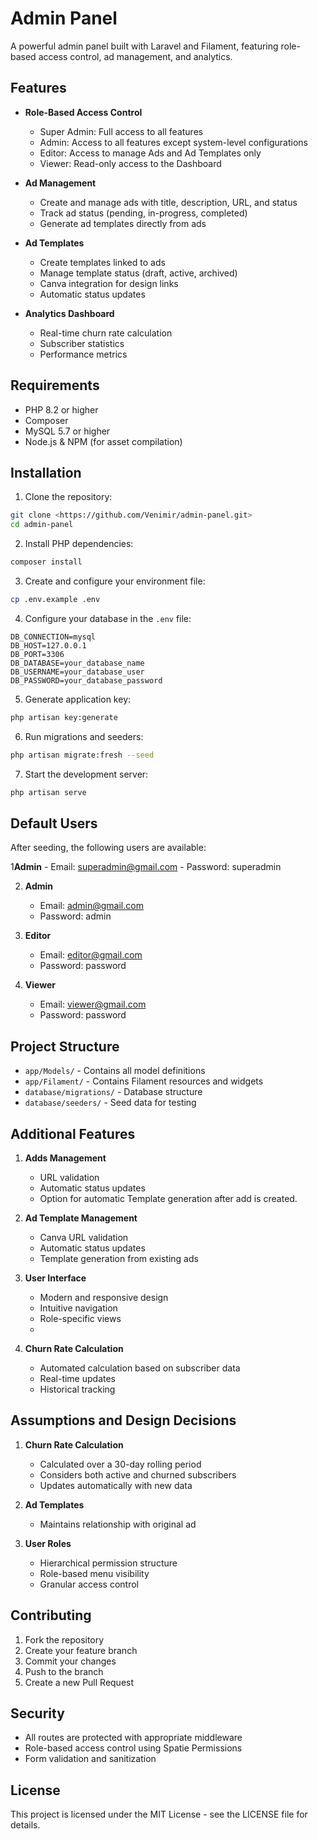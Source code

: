 # Admin Panel

A powerful admin panel built with Laravel and Filament, featuring role-based access control, ad management, and analytics.

## Features

- **Role-Based Access Control**
  - Super Admin: Full access to all features
  - Admin: Access to all features except system-level configurations
  - Editor: Access to manage Ads and Ad Templates only
  - Viewer: Read-only access to the Dashboard

- **Ad Management**
  - Create and manage ads with title, description, URL, and status
  - Track ad status (pending, in-progress, completed)
  - Generate ad templates directly from ads

- **Ad Templates**
  - Create templates linked to ads
  - Manage template status (draft, active, archived)
  - Canva integration for design links
  - Automatic status updates

- **Analytics Dashboard**
  - Real-time churn rate calculation
  - Subscriber statistics
  - Performance metrics

## Requirements

- PHP 8.2 or higher
- Composer
- MySQL 5.7 or higher
- Node.js & NPM (for asset compilation)

## Installation

1. Clone the repository:
```bash
git clone <https://github.com/Venimir/admin-panel.git>
cd admin-panel
```

2. Install PHP dependencies:
```bash
composer install
```

3. Create and configure your environment file:
```bash
cp .env.example .env
```

4. Configure your database in the `.env` file:
```
DB_CONNECTION=mysql
DB_HOST=127.0.0.1
DB_PORT=3306
DB_DATABASE=your_database_name
DB_USERNAME=your_database_user
DB_PASSWORD=your_database_password
```

5. Generate application key:
```bash
php artisan key:generate
```

6. Run migrations and seeders:
```bash
php artisan migrate:fresh --seed
```

7. Start the development server:
```bash
php artisan serve
```

## Default Users

After seeding, the following users are available:

1**Admin**
    - Email: superadmin@gmail.com
    - Password: superadmin

2. **Admin**
    - Email: admin@gmail.com
    - Password: admin

3. **Editor**
    - Email: editor@gmail.com
    - Password: password

4. **Viewer**
    - Email: viewer@gmail.com
    - Password: password


## Project Structure

- `app/Models/` - Contains all model definitions
- `app/Filament/` - Contains Filament resources and widgets
- `database/migrations/` - Database structure
- `database/seeders/` - Seed data for testing

## Additional Features

1. **Adds Management**
    - URL validation
    - Automatic status updates
    - Option for automatic Template generation after add is created.

2. **Ad Template Management**
   - Canva URL validation
   - Automatic status updates
   - Template generation from existing ads

3. **User Interface**
   - Modern and responsive design
   - Intuitive navigation
   - Role-specific views
   - 
4. **Churn Rate Calculation**
   - Automated calculation based on subscriber data
   - Real-time updates
   - Historical tracking

## Assumptions and Design Decisions

1. **Churn Rate Calculation**
   - Calculated over a 30-day rolling period
   - Considers both active and churned subscribers
   - Updates automatically with new data

2. **Ad Templates**
   - Maintains relationship with original ad

3. **User Roles**
   - Hierarchical permission structure
   - Role-based menu visibility
   - Granular access control

## Contributing

1. Fork the repository
2. Create your feature branch
3. Commit your changes
4. Push to the branch
5. Create a new Pull Request

## Security

- All routes are protected with appropriate middleware
- Role-based access control using Spatie Permissions
- Form validation and sanitization

## License

This project is licensed under the MIT License - see the LICENSE file for details.
